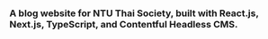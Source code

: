 ### A blog website for NTU Thai Society, built with React.js, Next.js, TypeScript, and Contentful Headless CMS.
